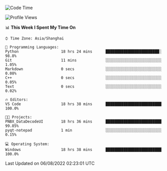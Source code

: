 <!--START_SECTION:waka-->
![Code Time](http://img.shields.io/badge/Code%20Time-192%20hrs%2011%20mins-blue)

![Profile Views](http://img.shields.io/badge/Profile%20Views-0-blue)

📊 **This Week I Spent My Time On** 

```text
⌚︎ Time Zone: Asia/Shanghai

💬 Programming Languages: 
Python                   18 hrs 24 mins      ████████████████████████░   98.8% 
Git                      11 mins             ░░░░░░░░░░░░░░░░░░░░░░░░░   1.05% 
Markdown                 0 secs              ░░░░░░░░░░░░░░░░░░░░░░░░░   0.08% 
C++                      0 secs              ░░░░░░░░░░░░░░░░░░░░░░░░░   0.05% 
Text                     0 secs              ░░░░░░░░░░░░░░░░░░░░░░░░░   0.02%

🔥 Editors: 
VS Code                  18 hrs 38 mins      █████████████████████████   100.0%

🐱‍💻 Projects: 
PNBX_DataDecodeUI        18 hrs 36 mins      █████████████████████████   99.85% 
pyqt-notepad             1 min               ░░░░░░░░░░░░░░░░░░░░░░░░░   0.15%

💻 Operating System: 
Windows                  18 hrs 38 mins      █████████████████████████   100.0%

```


 Last Updated on 06/08/2022 02:23:01 UTC
<!--END_SECTION:waka-->